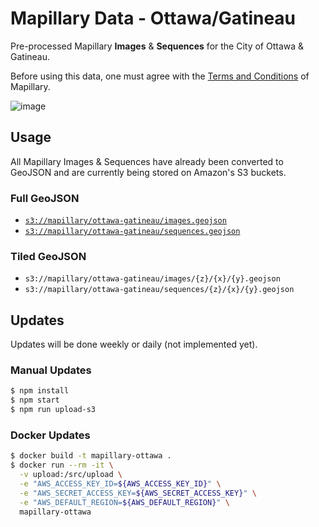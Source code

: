 # Mapillary Data - Ottawa/Gatineau

Pre-processed Mapillary **Images** & **Sequences** for the City of Ottawa & Gatineau.

Before using this data, one must agree with the [Terms and Conditions](https://www.mapillary.com/terms) of Mapillary.

![image](https://cloud.githubusercontent.com/assets/550895/25558392/c510fe7c-2cf3-11e7-9f07-0abf51c870e9.png)

## Usage

All Mapillary Images & Sequences have already been converted to GeoJSON and are currently being stored on Amazon's S3 buckets.

### Full GeoJSON

- [`s3://mapillary/ottawa-gatineau/images.geojson`](https://s3.amazonaws.com/mapillary/ottawa-gatineau/images.geojson)
- [`s3://mapillary/ottawa-gatineau/sequences.geojson`](https://s3.amazonaws.com/mapillary/ottawa-gatineau/sequences.geojson)

### Tiled GeoJSON

- `s3://mapillary/ottawa-gatineau/images/{z}/{x}/{y}.geojson`
- `s3://mapillary/ottawa-gatineau/sequences/{z}/{x}/{y}.geojson`

## Updates

Updates will be done weekly or daily (not implemented yet).

### Manual Updates

```bash
$ npm install
$ npm start
$ npm run upload-s3
```

### Docker Updates

```bash
$ docker build -t mapillary-ottawa .
$ docker run --rm -it \
  -v upload:/src/upload \
  -e "AWS_ACCESS_KEY_ID=${AWS_ACCESS_KEY_ID}" \
  -e "AWS_SECRET_ACCESS_KEY=${AWS_SECRET_ACCESS_KEY}" \
  -e "AWS_DEFAULT_REGION=${AWS_DEFAULT_REGION}" \
  mapillary-ottawa
